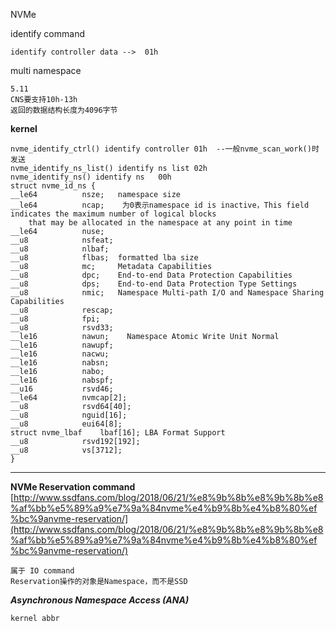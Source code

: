NVMe
    
identify command
    
    identify controller data -->  01h
multi namespace
    
    5.11
    CNS要支持10h-13h
    返回的数据结构长度为4096字节


**kernel**
    
    nvme_identify_ctrl() identify controller 01h  --一般nvme_scan_work()时发送
    nvme_identify_ns_list() identify ns list 02h
    nvme_identify_ns() identify ns   00h
    struct nvme_id_ns {
	__le64			nsze;   namespace size
	__le64			ncap;    为0表示namespace id is inactive，This field indicates the maximum number of logical blocks
        that may be allocated in the namespace at any point in time
	__le64			nuse;
	__u8			nsfeat;
	__u8			nlbaf;
	__u8			flbas;  formatted lba size
	__u8			mc;     Metadata Capabilities
	__u8			dpc;    End-to-end Data Protection Capabilities
	__u8			dps;    End-to-end Data Protection Type Settings
	__u8			nmic;   Namespace Multi-path I/O and Namespace Sharing Capabilities
	__u8			rescap;
	__u8			fpi;
	__u8			rsvd33;
	__le16			nawun;    Namespace Atomic Write Unit Normal
	__le16			nawupf;
	__le16			nacwu;
	__le16			nabsn;
	__le16			nabo;
	__le16			nabspf;
	__u16			rsvd46;
	__le64			nvmcap[2];
	__u8			rsvd64[40];
	__u8			nguid[16];
	__u8			eui64[8];
	struct nvme_lbaf	lbaf[16]; LBA Format Support
	__u8			rsvd192[192];
	__u8			vs[3712];
    }




***

**NVMe Reservation command**
[http://www.ssdfans.com/blog/2018/06/21/%e8%9b%8b%e8%9b%8b%e8%af%bb%e5%89%a9%e7%9a%84nvme%e4%b9%8b%e4%b8%80%ef%bc%9anvme-reservation/](http://www.ssdfans.com/blog/2018/06/21/%e8%9b%8b%e8%9b%8b%e8%af%bb%e5%89%a9%e7%9a%84nvme%e4%b9%8b%e4%b8%80%ef%bc%9anvme-reservation/)

    属于 IO command
    Reservation操作的对象是Namespace，而不是SSD
    
***Asynchronous Namespace Access (ANA)***
    
    
    kernel abbr